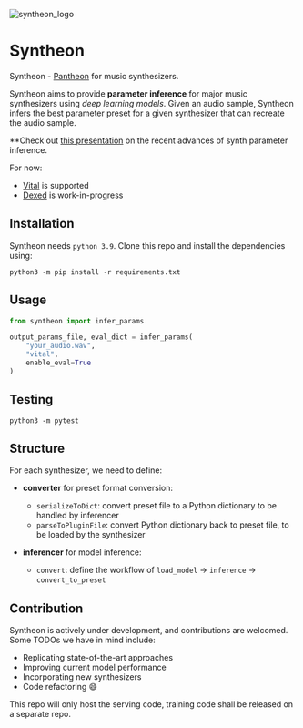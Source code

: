 ![syntheon_logo](docs/syntheon-logo.png)

# Syntheon

Syntheon - [Pantheon](https://en.wikipedia.org/wiki/Pantheon,_Rome) for music synthesizers. 

Syntheon aims to provide **parameter inference** for major music synthesizers using *deep learning models*. Given an audio sample, Syntheon infers the best parameter preset for a given synthesizer that can recreate the audio sample. 

**Check out [this presentation](https://docs.google.com/presentation/d/1PA4fom6QvCW_YG8L0MMVumrAluljcymndNlaK2HW5t0/edit?usp=sharing) on the recent advances of synth parameter inference.

For now: 
- [Vital](https://vital.audio/) is supported
- [Dexed](https://asb2m10.github.io/dexed/) is work-in-progress

## Installation

Syntheon needs `python 3.9`. Clone this repo and install the dependencies using:

```
python3 -m pip install -r requirements.txt
```

## Usage

```python
from syntheon import infer_params

output_params_file, eval_dict = infer_params(
    "your_audio.wav", 
    "vital", 
    enable_eval=True
)
```

## Testing

```
python3 -m pytest
```

## Structure

For each synthesizer, we need to define:

- **converter** for preset format conversion: 
    - `serializeToDict`: convert preset file to a Python dictionary to be handled by inferencer
    - `parseToPluginFile`: convert Python dictionary back to preset file, to be loaded by the synthesizer

- **inferencer** for model inference:
    - `convert`: define the workflow of `load_model` -> `inference` -> `convert_to_preset`

## Contribution

Syntheon is actively under development, and contributions are welcomed. Some TODOs we have in mind include:

- Replicating state-of-the-art approaches
- Improving current model performance
- Incorporating new synthesizers 
- Code refactoring 😅

This repo will only host the serving code, training code shall be released on a separate repo.
